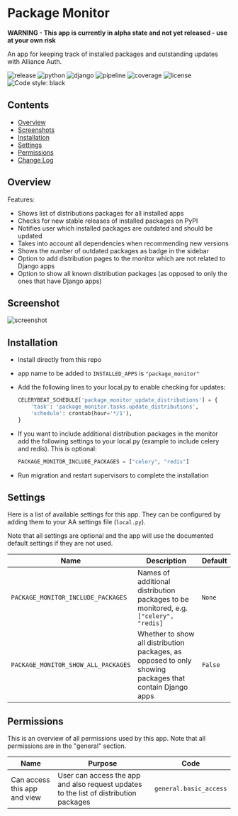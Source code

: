 # Package Monitor

**WARNING - This app is currently in alpha state and not yet released - use at your own risk**

An app for keeping track of installed packages and outstanding updates with Alliance Auth.

![release](https://img.shields.io/pypi/v/aa-package-monitor?label=release) ![python](https://img.shields.io/pypi/pyversions/aa-package-monitor) ![django](https://img.shields.io/pypi/djversions/aa-package-monitor?label=django) ![pipeline](https://gitlab.com/ErikKalkoken/aa-package-monitor/badges/master/pipeline.svg) ![coverage](https://gitlab.com/ErikKalkoken/aa-package-monitor/badges/master/coverage.svg) ![license](https://img.shields.io/badge/license-MIT-green) ![Code style: black](https://img.shields.io/badge/code%20style-black-000000.svg)

## Contents

- [Overview](#overview)
- [Screenshots](#screenshots)
- [Installation](#installation)
- [Settings](#settings)
- [Permissions](#permissions)
- [Change Log](CHANGELOG.md)

## Overview

Features:

- Shows list of distributions packages for all installed apps
- Checks for new stable releases of installed packages on PyPI
- Notifies user which installed packages are outdated and should be updated
- Takes into account all dependencies when recommending new versions
- Shows the number of outdated packages as badge in the sidebar
- Option to add distribution pages to the monitor which are not related to Django apps
- Option to show all known distribution packages (as opposed to only the ones that have Django apps)

## Screenshot

![screenshot](https://i.imgur.com/4ZTgHf0.png)

## Installation

- Install directly from this repo
- app name to be added to `INSTALLED_APPS` is `"package_monitor"`
- Add the following lines to your local.py to enable checking for updates:

    ```Python
    CELERYBEAT_SCHEDULE['package_monitor_update_distributions'] = {
        'task': 'package_monitor.tasks.update_distributions',
        'schedule': crontab(hour='*/1'),
    }
    ```

- If you want to include additional distribution packages in the monitor add the following settings to your local.py (example to include celery and redis). This is optional:

    ```Python
    PACKAGE_MONITOR_INCLUDE_PACKAGES = ["celery", "redis"]
    ```

- Run migration and restart supervisors to complete the installation

## Settings

Here is a list of available settings for this app. They can be configured by adding them to your AA settings file (`local.py`).

Note that all settings are optional and the app will use the documented default settings if they are not used.

Name | Description | Default
-- | -- | --
`PACKAGE_MONITOR_INCLUDE_PACKAGES`| Names of additional distribution packages to be monitored, e.g. `["celery", "redis]`  | `None`
`PACKAGE_MONITOR_SHOW_ALL_PACKAGES`| Whether to show all distribution packages, as opposed to only showing packages that contain Django apps  | `False`

## Permissions

This is an overview of all permissions used by this app. Note that all permissions are in the "general" section.

Name | Purpose | Code
-- | -- | --
Can access this app and view | User can access the app and also request updates to the list of distribution packages |  `general.basic_access`
